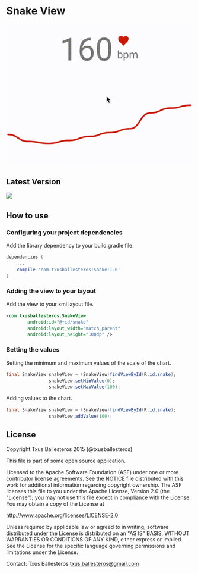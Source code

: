 Snake View
=====================

![](assets/demo.gif)

## Latest Version

![](https://img.shields.io/badge/platform-android-green.svg)

## How to use

### Configuring your project dependencies

Add the library dependency to your build.gradle file.

```groovy
dependencies {
    ...
    compile 'com.txusballesteros:Snake:1.0'
}
```

### Adding the view to your layout

Add the view to your xml layout file.

```xml
<com.txusballesteros.SnakeView
        android:id="@+id/snake"
        android:layout_width="match_parent"
        android:layout_height="100dp" />
```

### Setting the values

Setting the minimum and maximum values of the scale of the chart.

```java
final SnakeView snakeView = (SnakeView)findViewById(R.id.snake);
                snakeView.setMinValue(0);
                snakeView.setMaxValue(100);
```

Adding values to the chart.

```java
final SnakeView snakeView = (SnakeView)findViewById(R.id.snake);
                snakeView.addValue(100);
```

## License

Copyright Txus Ballesteros 2015 (@txusballesteros)

This file is part of some open source application.

Licensed to the Apache Software Foundation (ASF) under one
or more contributor license agreements.  See the NOTICE file
distributed with this work for additional information
regarding copyright ownership.  The ASF licenses this file
to you under the Apache License, Version 2.0 (the
"License"); you may not use this file except in compliance
with the License.  You may obtain a copy of the License at

  http://www.apache.org/licenses/LICENSE-2.0

Unless required by applicable law or agreed to in writing,
software distributed under the License is distributed on an
"AS IS" BASIS, WITHOUT WARRANTIES OR CONDITIONS OF ANY
KIND, either express or implied.  See the License for the
specific language governing permissions and limitations
under the License.

Contact: Txus Ballesteros <txus.ballesteros@gmail.com>